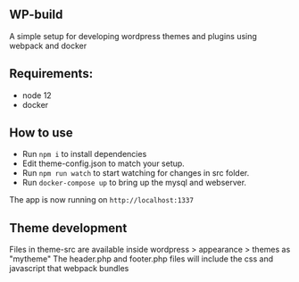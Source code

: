 ## WP-build
A simple setup for developing wordpress themes and plugins using webpack and docker

## Requirements:
- node 12
- docker

## How to use
- Run `npm i` to install dependencies
- Edit theme-config.json to match your setup.
- Run `npm run watch` to start watching for changes in src folder.
- Run `docker-compose up` to  bring up the mysql and webserver.

The app is now running on `http://localhost:1337`

## Theme development
Files in theme-src are available inside wordpress > appearance > themes as "mytheme"
The header.php and footer.php files will include the css and javascript that webpack bundles



